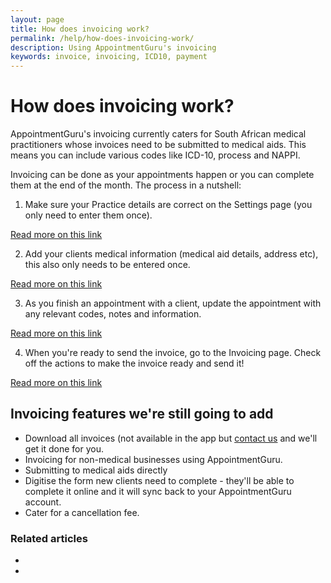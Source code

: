```yaml
---
layout: page
title: How does invoicing work?
permalink: /help/how-does-invoicing-work/
description: Using AppointmentGuru's invoicing
keywords: invoice, invoicing, ICD10, payment
---
```


# How does invoicing work?

AppointmentGuru's invoicing currently caters for South African medical practitioners whose invoices need to be submitted to medical aids. This means you can include various codes like ICD-10, process and NAPPI.

Invoicing can be done as your appointments happen or you can complete them at the end of the month. The process in a nutshell:

1. Make sure your Practice details are correct on the Settings page (you only need to enter them once).

<picture>

[Read more on this link](/help/invoicing-settings)

2. Add your clients medical information (medical aid details, address etc), this also only needs to be entered once.

<picture>

[Read more on this link](/help/adding-medical-records)

3. As you finish an appointment with a client, update the appointment with any relevant codes, notes and information.

<picture>

[Read more on this link](/help/adding-invoice-line-items)

4. When you're ready to send the invoice, go to the Invoicing page. Check off the actions to make the invoice ready and send it!

<picture>

[Read more on this link]()

## Invoicing features we're still going to add

* Download all invoices (not available in the app but [contact us](mailto:support@appointmentguru.co) and we'll get it done for you.
* Invoicing for non-medical businesses using AppointmentGuru.
* Submitting to medical aids directly
* Digitise the form new clients need to complete - they'll be able to complete it online and it will sync back to your AppointmentGuru account.
* Cater for a cancellation fee.

### Related articles

* [](/help/invoicing-settings)
* [](/help/edit-an-invoice)
